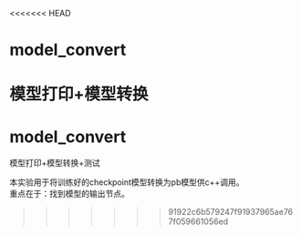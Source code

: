 <<<<<<< HEAD
# model_convert
模型打印+模型转换
=======
# model_convert
模型打印+模型转换+测试

本实验用于将训练好的checkpoint模型转换为pb模型供c++调用。  
重点在于：找到模型的输出节点。 
>>>>>>> 91922c6b579247f91937965ae767f059661056ed
